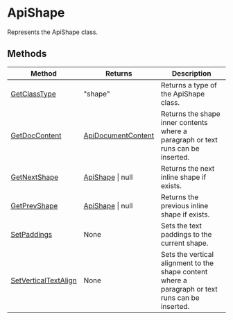# ApiShape

Represents the ApiShape class.


## Methods

| Method | Returns | Description |
| ------ | ------- | ----------- |
| [GetClassType](./Methods/GetClassType.md) | "shape" | Returns a type of the ApiShape class. |
| [GetDocContent](./Methods/GetDocContent.md) | [ApiDocumentContent](../ApiDocumentContent/ApiDocumentContent.md) | Returns the shape inner contents where a paragraph or text runs can be inserted. |
| [GetNextShape](./Methods/GetNextShape.md) | [ApiShape](../ApiShape/ApiShape.md) \| null | Returns the next inline shape if exists. |
| [GetPrevShape](./Methods/GetPrevShape.md) | [ApiShape](../ApiShape/ApiShape.md) \| null | Returns the previous inline shape if exists. |
| [SetPaddings](./Methods/SetPaddings.md) | None | Sets the text paddings to the current shape. |
| [SetVerticalTextAlign](./Methods/SetVerticalTextAlign.md) | None | Sets the vertical alignment to the shape content where a paragraph or text runs can be inserted. |
